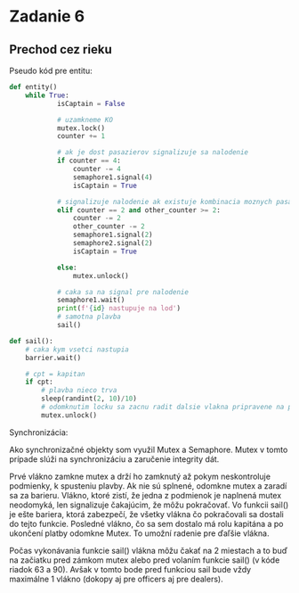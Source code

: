 # Zadanie 6
## Prechod cez rieku

Pseudo kód pre entitu:
```python
def entity()
    while True:
            isCaptain = False

            # uzamkneme KO
            mutex.lock()
            counter += 1

            # ak je dost pasazierov signalizuje sa nalodenie
            if counter == 4:
                counter -= 4
                semaphore1.signal(4)
                isCaptain = True

            # signalizuje nalodenie ak existuje kombinacia moznych pasazierov
            elif counter == 2 and other_counter >= 2:
                counter -= 2
                other_counter -= 2
                semaphore1.signal(2)
                semaphore2.signal(2)
                isCaptain = True

            else:
                mutex.unlock()

            # caka sa na signal pre nalodenie
            semaphore1.wait()
            print(f'{id} nastupuje na lod')
            # samotna plavba
            sail()
```

```python
def sail():
    # caka kym vsetci nastupia
    barrier.wait()

    # cpt = kapitan
    if cpt:
        # plavba nieco trva
        sleep(randint(2, 10)/10)
        # odomknutim locku sa zacnu radit dalsie vlakna pripravene na plavbu
        mutex.unlock()
```

Synchronizácia:


Ako synchronizačné objekty som využil Mutex a Semaphore.
Mutex v tomto prípade slúži na synchronizáciu a zaručenie integrity dát.

Prvé vlákno zamkne mutex a drží ho zamknutý až pokym neskontroluje podmienky, k spusteniu plavby. Ak nie sú splnené, odomkne mutex a zaradí sa za barieru. Vlákno, ktoré zistí, že jedna z podmienok je naplnená mutex neodomyká, len signalizuje čakajúcim, že môžu pokračovať. Vo funkcii sail() je ešte bariera, ktorá zabezpečí, že všetky vlákna čo pokračovali sa dostali do tejto funkcie. Posledné vlákno, čo sa sem dostalo má rolu kapitána a po ukončení platby odomkne Mutex. To umožní radenie pre ďaľšie vlákna.

Počas vykonávania funkcie sail() vlákna môžu čakať na 2 miestach a to buď na začiatku pred zámkom mutex alebo pred volaním funkcie sail() (v kóde riadok 63 a 90). Avšak v tomto bode pred funkciou sail bude vždy maximálne 1 vlákno (dokopy aj pre officers aj pre dealers).